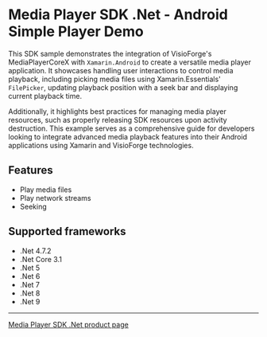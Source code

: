 # Media Player SDK .Net - Android Simple Player Demo

This SDK sample demonstrates the integration of VisioForge's MediaPlayerCoreX with `Xamarin.Android` to create a versatile media player application. It showcases handling user interactions to control media playback, including picking media files using Xamarin.Essentials' `FilePicker`, updating playback position with a seek bar and displaying current playback time.

Additionally, it highlights best practices for managing media player resources, such as properly releasing SDK resources upon activity destruction. This example serves as a comprehensive guide for developers looking to integrate advanced media playback features into their Android applications using Xamarin and VisioForge technologies.

## Features

- Play media files
- Play network streams
- Seeking

## Supported frameworks

- .Net 4.7.2
- .Net Core 3.1
- .Net 5
- .Net 6
- .Net 7
- .Net 8
- .Net 9

---

[Media Player SDK .Net product page](https://www.visioforge.com/media-player-sdk-net)

